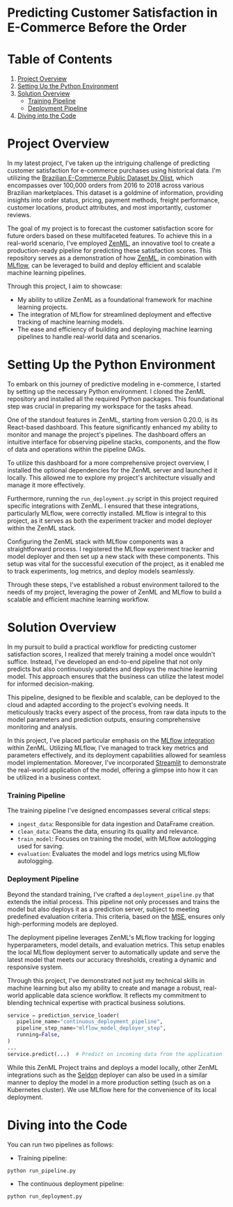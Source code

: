 # Predicting Customer Satisfaction in E-Commerce Before the Order

# Table of Contents

1. [Project Overview](#project-overview)
2. [Setting Up the Python Environment](#setting-up-the-python-environment)
3. [Solution Overview](#solution-overview)
    - [Training Pipeline](#training-pipeline)
    - [Deployment Pipeline](#deployment-pipeline)
4. [Diving into the Code](#diving-into-the-code)

# Project Overview <a id="project-overview"></a>
In my latest project, I've taken up the intriguing challenge of predicting customer satisfaction for e-commerce purchases using historical data. I'm utilizing the [Brazilian E-Commerce Public Dataset by Olist](https://www.kaggle.com/datasets/olistbr/brazilian-ecommerce), which encompasses over 100,000 orders from 2016 to 2018 across various Brazilian marketplaces. This dataset is a goldmine of information, providing insights into order status, pricing, payment methods, freight performance, customer locations, product attributes, and most importantly, customer reviews.

The goal of my project is to forecast the customer satisfaction score for future orders based on these multifaceted features. To achieve this in a real-world scenario, I've employed [ZenML](https://zenml.io/), an innovative tool to create a production-ready pipeline for predicting these satisfaction scores. This repository serves as a demonstration of how [ZenML](https://github.com/zenml-io/zenml), in combination with [MLflow](https://mlflow.org/), can be leveraged to build and deploy efficient and scalable machine learning pipelines.

Through this project, I aim to showcase:

- My ability to utilize ZenML as a foundational framework for machine learning projects.
- The integration of MLflow for streamlined deployment and effective tracking of machine learning models.
- The ease and efficiency of building and deploying machine learning pipelines to handle real-world data and scenarios.

# Setting Up the Python Environment <a id="setting-up-the-python-environment"></a>

To embark on this journey of predictive modeling in e-commerce, I started by setting up the necessary Python environment. I cloned the ZenML repository and installed all the required Python packages. This foundational step was crucial in preparing my workspace for the tasks ahead.

One of the standout features in ZenML, starting from version 0.20.0, is its React-based dashboard. This feature significantly enhanced my ability to monitor and manage the project's pipelines. The dashboard offers an intuitive interface for observing pipeline stacks, components, and the flow of data and operations within the pipeline DAGs. 

To utilize this dashboard for a more comprehensive project overview, I installed the optional dependencies for the ZenML server and launched it locally. This allowed me to explore my project's architecture visually and manage it more effectively.

Furthermore, running the `run_deployment.py` script in this project required specific integrations with ZenML. I ensured that these integrations, particularly MLflow, were correctly installed. MLflow is integral to this project, as it serves as both the experiment tracker and model deployer within the ZenML stack. 

Configuring the ZenML stack with MLflow components was a straightforward process. I registered the MLflow experiment tracker and model deployer and then set up a new stack with these components. This setup was vital for the successful execution of the project, as it enabled me to track experiments, log metrics, and deploy models seamlessly.

Through these steps, I've established a robust environment tailored to the needs of my project, leveraging the power of ZenML and MLflow to build a scalable and efficient machine learning workflow.

# Solution Overview <a id="solution-overview"></a>

In my pursuit to build a practical workflow for predicting customer satisfaction scores, I realized that merely training a model once wouldn't suffice. Instead, I've developed an end-to-end pipeline that not only predicts but also continuously updates and deploys the machine learning model. This approach ensures that the business can utilize the latest model for informed decision-making.

This pipeline, designed to be flexible and scalable, can be deployed to the cloud and adapted according to the project's evolving needs. It meticulously tracks every aspect of the process, from raw data inputs to the model parameters and prediction outputs, ensuring comprehensive monitoring and analysis.

In this project, I've placed particular emphasis on the [MLflow integration](https://github.com/zenml-io/zenml/tree/main/examples) within ZenML. Utilizing MLflow, I've managed to track key metrics and parameters effectively, and its deployment capabilities allowed for seamless model implementation. Moreover, I've incorporated [Streamlit](https://streamlit.io/) to demonstrate the real-world application of the model, offering a glimpse into how it can be utilized in a business context.

### Training Pipeline <a id="training-pipeline"></a>

The training pipeline I've designed encompasses several critical steps:

- `ingest_data`: Responsible for data ingestion and DataFrame creation.
- `clean_data`: Cleans the data, ensuring its quality and relevance.
- `train_model`: Focuses on training the model, with MLflow autologging used for saving.
- `evaluation`: Evaluates the model and logs metrics using MLflow autologging.

### Deployment Pipeline <a id="deployment-pipeline"></a>

Beyond the standard training, I've crafted a `deployment_pipeline.py` that extends the initial process. This pipeline not only processes and trains the model but also deploys it as a prediction server, subject to meeting predefined evaluation criteria. This criteria, based on the [MSE](https://scikit-learn.org/stable/modules/generated/sklearn.metrics.mean_squared_error.html), ensures only high-performing models are deployed.

The deployment pipeline leverages ZenML's MLflow tracking for logging hyperparameters, model details, and evaluation metrics. This setup enables the local MLflow deployment server to automatically update and serve the latest model that meets our accuracy thresholds, creating a dynamic and responsive system.

Through this project, I've demonstrated not just my technical skills in machine learning but also my ability to create and manage a robust, real-world applicable data science workflow. It reflects my commitment to blending technical expertise with practical business solutions.

```python
service = prediction_service_loader(
   pipeline_name="continuous_deployment_pipeline",
   pipeline_step_name="mlflow_model_deployer_step",
   running=False,
)
...
service.predict(...)  # Predict on incoming data from the application
```

While this ZenML Project trains and deploys a model locally, other ZenML integrations such as the [Seldon](https://github.com/zenml-io/zenml/tree/main/examples/seldon_deployment) deployer can also be used in a similar manner to deploy the model in a more production setting (such as on a Kubernetes cluster). We use MLflow here for the convenience of its local deployment.

# Diving into the Code <a id="diving-into-the-code"></a>

You can run two pipelines as follows:

- Training pipeline:

```bash
python run_pipeline.py
```

- The continuous deployment pipeline:

```bash
python run_deployment.py
```
